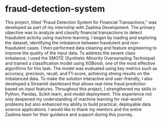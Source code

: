 # fraud-detection-system
This project, titled “Fraud Detection System for Financial Transactions,” was developed as part of my internship with Zaalima Development. The primary objective was to analyze and classify financial transactions to detect fraudulent activity using machine learning. I began by loading and exploring the dataset, identifying the imbalance between fraudulent and non-fraudulent cases. I then performed data cleaning and feature engineering to improve the quality of the input data. To address the severe class imbalance, I used the SMOTE (Synthetic Minority Oversampling Technique) and trained a classification model using XGBoost, one of the most effective algorithms for this task. The model was evaluated using key metrics such as accuracy, precision, recall, and F1-score, achieving strong results on the imbalanced data. To make the solution interactive and user-friendly, I also developed a Streamlit dashboard that allows real-time fraud prediction based on input features. Throughout this project, I strengthened my skills in Python, Pandas, Scikit-learn, and model deployment. This experience not only deepened my understanding of machine learning for real-world problems but also enhanced my ability to build practical, deployable data science applications. I would like to thank my mentors and the entire Zaalima team for their guidance and support during this journey.
